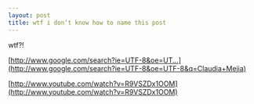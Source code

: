 ```yaml
---
layout: post
title: wtf i don’t know how to name this post
---
```


wtf?!

[http://www.google.com/search?ie=UTF-8&oe=UT...](http://www.google.com/search?ie=UTF-8&oe=UTF-8&q=Claudia+Mejia)

[http://www.youtube.com/watch?v=R9VSZDx1OOM](http://www.youtube.com/watch?v=R9VSZDx1OOM)
